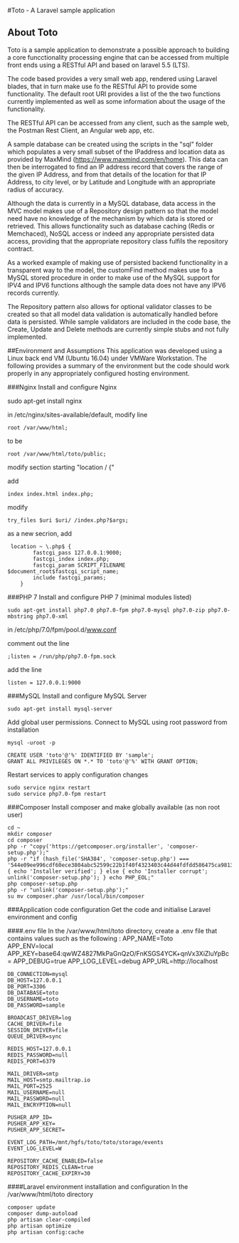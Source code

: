 #Toto - A Laravel sample application</p>

## About Toto

Toto is a sample application to demonstrate a possible approach to building a core funcctionality processing engine that can be accessed from multiple front ends using a RESTful API and based on laravel 5.5 (LTS).

The code based provides a very small web app, rendered using Laravel blades, that in turn make use fo the RESTful API to provide some functionality. The default root URI provides a list of the the two functions currently implemented as well as some information about the usage of the functionality.

The RESTful API can be accessed from any client, such as the sample web, the Postman Rest Client, an Angular web app, etc.

A sample database can be created using the scripts in the "sql" folder which populates a very small subset of the IPaddress and location data as provided by MaxMind (https://www.maxmind.com/en/home). This data can then be interrogated to find an IP address record that covers the range of the given IP Address, and from that details of the location for that IP Address, to city level, or by Latitude and Longitude with an appropriate radius of accuracy.

Although the data is currently in a MySQL database, data access in the MVC model makes use of a Repository design pattern so that the model need have no knowledge of the mechanism by which data is stored or retrieved. This allows functionality such as database caching (Redis or Memchaced), NoSQL access or indeed any appropriate persisted data access, providing that the appropriate repository class fulfils the repository contract.

As a worked example of making use of persisted backend functionality in a transparent way to the model, the customFind method makes use fo a MySQL stored procedure in order to make use of the MySQL support for IPV4 and IPV6 functions although the sample data does not have any IPV6 records currently. 

The Repository pattern also allows for optional validator classes to be created so that all model data validation is automatically handled before data is persisted. While sample validators are included in the code base, the Create, Update and Delete methods are currently simple stubs and not fully implemented.


##Environment and Assumptions
This application was developed using a Linux back end VM (Ubuntu 16.04) under VMWare Workstation. The following provides a summary of the environment but the code should work properly in any appropriately configured hosting environment.

###Nginx
Install and configure Nginx

sudo apt-get install nginx

in /etc/nginx/sites-available/default, modify line
 
    root /var/www/html;

to be

    root /var/www/html/toto/public;


modify section starting "location / {"

add  

	index index.html index.php;
	
modify

 	try_files $uri $uri/ /index.php?$args;

as a new secrion, add

     location ~ \.php$ {
            fastcgi_pass 127.0.0.1:9000;
            fastcgi_index index.php;
            fastcgi_param SCRIPT_FILENAME $document_root$fastcgi_script_name;
            include fastcgi_params;
        }
 
###PHP 7
Install and configure PHP 7 (minimal modules listed)

    sudo apt-get install php7.0 php7.0-fpm php7.0-mysql php7.0-zip php7.0-mbstring php7.0-xml

in /etc/php/7.0/fpm/pool.d/www.conf

comment out the line

    ;listen = /run/php/php7.0-fpm.sock

add the line

    listen = 127.0.0.1:9000

###MySQL
Install and configure MySQL Server

    sudo apt-get install mysql-server
Add global user permissions. Connect to MySQL using root password from installation
 
    mysql -uroot -p

    CREATE USER 'toto'@'%' IDENTIFIED BY 'sample';
    GRANT ALL PRIVILEGES ON *.* TO 'toto'@'%' WITH GRANT OPTION;

Restart services to apply configuration changes

    sudo service nginx restart 
    sudo service php7.0-fpm restart

###Composer
Install composer and make globally available (as non root user)

    cd ~
    mkdir composer
    cd composer
    php -r "copy('https://getcomposer.org/installer', 'composer-setup.php');"
    php -r "if (hash_file('SHA384', 'composer-setup.php') === '544e09ee996cdf60ece3804abc52599c22b1f40f4323403c44d44fdfdd586475ca9813a858088ffbc1f233e9b180f061') { echo 'Installer verified'; } else { echo 'Installer corrupt'; unlink('composer-setup.php'); } echo PHP_EOL;"
    php composer-setup.php
    php -r "unlink('composer-setup.php');"
    su mv composer.phar /usr/local/bin/composer



###Application code configuration
Get the code and initialise Laravel environment and config

####.env file
In the /var/www/html/toto directory, create a .env file that contains values such as the following :
    APP_NAME=Toto	
    APP_ENV=local
    APP_KEY=base64:qwWZ4827MkPaGnQzO/FnKSGS4YCK+qnVx3XiZluYpBc=
    APP_DEBUG=true
    APP_LOG_LEVEL=debug
    APP_URL=http://localhost

    DB_CONNECTION=mysql
    DB_HOST=127.0.0.1
    DB_PORT=3306
    DB_DATABASE=toto
    DB_USERNAME=toto
    DB_PASSWORD=sample

    BROADCAST_DRIVER=log
    CACHE_DRIVER=file
    SESSION_DRIVER=file
    QUEUE_DRIVER=sync

    REDIS_HOST=127.0.0.1
    REDIS_PASSWORD=null
    REDIS_PORT=6379

    MAIL_DRIVER=smtp
    MAIL_HOST=smtp.mailtrap.io
    MAIL_PORT=2525
    MAIL_USERNAME=null
    MAIL_PASSWORD=null
    MAIL_ENCRYPTION=null

    PUSHER_APP_ID=
    PUSHER_APP_KEY=
    PUSHER_APP_SECRET=

    EVENT_LOG_PATH=/mnt/hgfs/toto/toto/storage/events
    EVENT_LOG_LEVEL=W

    REPOSITORY_CACHE_ENABLED=false
    REPOSITORY_REDIS_CLEAN=true
    REPOSITORY_CACHE_EXPIRY=30

####Laravel environment installation and configuration
In the /var/www/html/toto directory 
 
    composer update
    composer dump-autoload
    php artisan clear-compiled
    php artisan optimize
    php artisan config:cache
